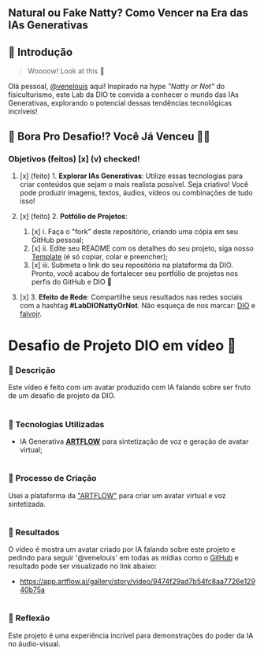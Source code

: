 ## Natural ou Fake Natty?  Como Vencer na Era das IAs Generativas

## 🚀 Introdução

> Woooow! Look at this 👀

Olá pessoal, <a href="https://github.com/venelouis/"> @venelouis</a> aqui! Inspirado na hype _"Natty or Not"_ do fisiculturismo, este Lab da DIO te convida a conhecer o mundo das IAs Generativas, explorando o potencial dessas tendências tecnológicas incríveis!

## 🎯 Bora Pro Desafio!? Você Já Venceu 💪🤓

### Objetivos (feitos) [x] (v) checked!

1. [x] (feito) 1. **Explorar IAs Generativas**: Utilize essas tecnologias para criar conteúdos que sejam o mais realista possível. Seja criativo! Você pode produzir imagens, textos, áudios, vídeos ou combinações de tudo isso!


2. [x] (feito) 2. **Potfólio de Projetos**:
    1. [x] i. Faça o "fork" deste repositório, criando uma cópia em seu GitHub pessoal;
    2. [x] ii. Edite seu README com os detalhes do seu projeto, siga nosso [Template](#template) (é só copiar, colar e preencher);
    3. [x] iii. Submeta o link do seu repositório na plataforma da DIO. Pronto, você acabou de fortalecer seu portfólio de projetos nos perfis do GitHub e DIO 🚀
3. [x] 3. **Efeito de Rede**: Compartilhe seus resultados nas redes sociais com a hashtag **#LabDIONattyOrNot**. Não esqueça de nos marcar: [DIO](https://www.linkedin.com/school/dio-makethechange) e [falvojr](https://www.linkedin.com/in/falvojr).


<h1> Desafio de Projeto DIO em vídeo 🎥</h1>

### 📒 Descrição
Este vídeo é feito com um avatar produzido com IA falando sobre ser fruto de um desafio de projeto da DIO.
#

### 🤖 Tecnologias Utilizadas
- IA Generativa **[ARTFLOW](https://app.arflow.ai)** para sintetização de voz e geração de avatar virtual;
#

### 🧐 Processo de Criação
Usei a plataforma da ["ARTFLOW"](app.artflow.ai) para criar um avatar virtual e voz sintetizada.
#

### 🚀 Resultados
O vídeo é mostra um avatar criado por IA falando sobre este projeto e pedindo para seguir '@venelouis' em todas as mídias como o [GitHub](https://github.com/venelouis) e resultado pode ser visualizado no link abaixo:
- https://app.artflow.ai/gallery/story/video/9474f29ad7b54fc8aa7726e12940b75a
#

### 💭 Reflexão
Este projeto é uma experiência incrível para demonstrações do poder da IA no áudio-visual.


<!--
### Exemplos e Insigths

- [E-BOOK](/exemplos/E-BOOK.md)
- [Podcast](/exemplos/PODCAST.md)
- [Vídeo (Avatar Virtual)](/exemplos/VIDEO.md)

## Links Interessantes

[Base10: If You’re Not First, You’re Last: How AI Becomes Mission Critical](https://base10.vc/post/generative-ai-mission-critical/)

![Base10's Trend Map Generative AI](https://github.com/digitalinnovationone/lab-natty-or-not/assets/730492/f4df26e8-f8f7-4419-8252-c69d73ea930c)
